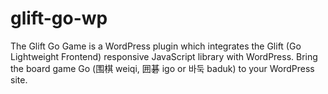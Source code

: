 glift-go-wp
===========

The Glift Go Game is a WordPress plugin which integrates the Glift (Go Lightweight Frontend) responsive JavaScript library with WordPress. Bring the board game Go (围棋 weiqi, 囲碁 igo or 바둑 baduk) to your WordPress site.
